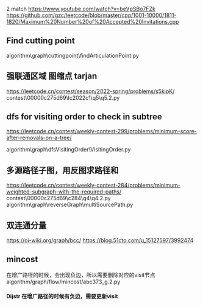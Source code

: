 
2 match
https://www.youtube.com/watch?v=beVpSBo7FZk
https://github.com/gzc/leetcode/blob/master/cpp/1001-10000/1811-1820/Maximum%20Number%20of%20Accepted%20Invitations.cpp


## Find cutting point
algorithm\graph\cuttingpoint\findArticulationPoint.py


## 强联通区域 图缩点 tarjan 
https://leetcode.cn/contest/season/2022-spring/problems/s5kipK/
contest\00000c275d69\lc2022c1\q5\q5.2.py


## dfs for visiting order to check in subtree
https://leetcode.cn/contest/weekly-contest-299/problems/minimum-score-after-removals-on-a-tree/

algorithm\graph\dfsVisitingOrder\VisitingOrder.py


## 多源路径子图，用反图求路径和
https://leetcode.cn/contest/weekly-contest-284/problems/minimum-weighted-subgraph-with-the-required-paths/
contest\00000c275d69\c284\q4\q4.2.py
algorithm\graph\reverseGraph\multiSourcePath.py

## 双连通分量
https://oi-wiki.org/graph/bcc/
https://blog.51cto.com/u_15127597/3992474


## mincost

在增广路径的时候，会出现负边，所以需要删除对应的visit节点
algorithm/graph/flow/mincost/abc373_g.2.py
#### Dijstr 在增广路径的时候有负边，需要更新visit
